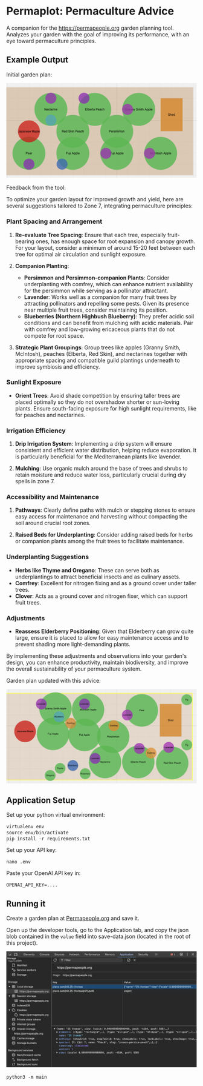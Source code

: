 # Permaplot: Permaculture Advice

A companion for the https://permapeople.org garden planning tool. Analyzes your garden with the goal of improving its performance, with an eye toward permaculture principles.

## Example Output

Initial garden plan:

![garden plan example](images/garden.png)

Feedback from the tool:

To optimize your garden layout for improved growth and yield, here are several suggestions tailored to Zone 7, integrating permaculture principles:

### Plant Spacing and Arrangement
1. **Re-evaluate Tree Spacing**: Ensure that each tree, especially fruit-bearing ones, has enough space for root expansion and canopy growth. For your layout, consider a minimum of around 15-20 feet between each tree for optimal air circulation and sunlight exposure.

2. **Companion Planting**:
    - **Persimmon and Persimmon-companion Plants**: Consider underplanting with comfrey, which can enhance nutrient availability for the persimmon while serving as a pollinator attractant.
    - **Lavender**: Works well as a companion for many fruit trees by attracting pollinators and repelling some pests. Given its presence near multiple fruit trees, consider maintaining its position.
    - **Blueberries (Northern Highbush Blueberry)**: They prefer acidic soil conditions and can benefit from mulching with acidic materials. Pair with comfrey and low-growing ericaceous plants that do not compete for root space.

3. **Strategic Plant Groupings**: Group trees like apples (Granny Smith, McIntosh), peaches (Elberta, Red Skin), and nectarines together with appropriate spacing and compatible guild plantings underneath to improve symbiosis and efficiency.

### Sunlight Exposure
- **Orient Trees**: Avoid shade competition by ensuring taller trees are placed optimally so they do not overshadow shorter or sun-loving plants. Ensure south-facing exposure for high sunlight requirements, like for peaches and nectarines.

### Irrigation Efficiency
1. **Drip Irrigation System**: Implementing a drip system will ensure consistent and efficient water distribution, helping reduce evaporation. It is particularly beneficial for the Mediterranean plants like lavender.

2. **Mulching**: Use organic mulch around the base of trees and shrubs to retain moisture and reduce water loss, particularly crucial during dry spells in zone 7.

### Accessibility and Maintenance
1. **Pathways**: Clearly define paths with mulch or stepping stones to ensure easy access for maintenance and harvesting without compacting the soil around crucial root zones.

2. **Raised Beds for Underplanting**: Consider adding raised beds for herbs or companion plants among the fruit trees to facilitate maintenance.

### Underplanting Suggestions
- **Herbs like Thyme and Oregano**: These can serve both as underplantings to attract beneficial insects and as culinary assets.
- **Comfrey**: Excellent for nitrogen fixing and as a ground cover under taller trees.
- **Clover**: Acts as a ground cover and nitrogen fixer, which can support fruit trees.

### Adjustments
- **Reassess Elderberry Positioning**: Given that Elderberry can grow quite large, ensure it is placed to allow for easy maintenance access and to prevent shading more light-demanding plants.

By implementing these adjustments and observations into your garden's design, you can enhance productivity, maintain biodiversity, and improve the overall sustainability of your permaculture system.


Garden plan updated with this advice:

![garden plan updated with advice](images/update-w-advice.png)


## Application Setup

Set up your python virtual environment:

```shell
virtualenv env
source env/bin/activate
pip install -r requirements.txt
```

Set up your API key:

```shell
nano .env
```

Paste your OpenAI API key in:

```
OPENAI_API_KEY=....
```

## Running it

Create a garden plan at [Permapeople.org](https://permapeople.org/plans/new) and save it. 


Open up the developer tools, go to the Application tab, and copy the json blob contained in the `value` field into save-data.json (located in the root of this project).

![image of save data location](images/savedata.png)

```shell
python3 -m main
```

